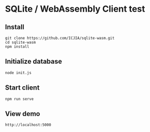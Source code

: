 # SQLite / WebAssembly Client test

## Install

```
git clone https://github.com/ICJIA/sqlite-wasm.git
cd sqlite-wasm
npm install
```

## Initialize database

```
node init.js
```

## Start client

```
npm run serve
```

## View demo

```
http://localhost:5000
```
